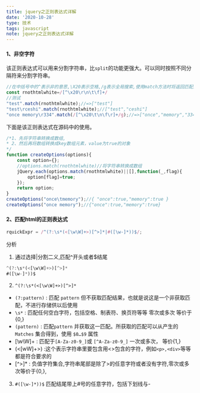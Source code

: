 ```yaml
---
title: jquery之正则表达式详解
date: '2020-10-28'
type: 技术
tags: javascript
note: jquery之正则表达式详解
---
```

#### 1、非空字符
该正则表达式可以用来分割字符串，比`split`的功能更强大。可以同时按照不同分隔符来分割字符串。
```js
//在中括号中的^表示非的意思,\X20表示空格,/g表示全局搜索,使用match方法时将返回匹配数组
const rnothtmlwhite=/[^\x20\r\n\t\f]+/
//测试
"test".match(rnothtmlwhite);//=>["test"]
"test\rceshi".match(rnothtmlwhite);//["test","ceshi"]
"once memory\r334".match(/[^\x20\t\n\f\r]+/g);//=>["once","memory","334"]
```
下面是该正则表达式在源码中的使用。
```js
/*1、先将字符串转换成数组,
* 2、然后再将数组转换成key数组元素，value为true的对象
*/
function createOptions(options){
    const option={};
    //options.match(rnothtmlwhite)//将字符串转换成数组
    jQuery.each(options.match(rnothtmlwhite)||[],function(_,flag){
        option[flag]=true;
    });
    return option;
}
createOptions("once\tmemory");//{ "once":true,"memory":true }
createOptions("once memory");//{"once":true,"memory":true}
```
#### 2、匹配html的正则表达式
```js
rquickExpr = /^(?:\s*(<[\w\W]+>)[^>]*|#([\w-]*))$/;
```
分析
1. 通过选择|分割二义,匹配^开头或者$结尾
```js
^(?:\s*(<[\w\W]+>)[^>]*
#([\w-]*))$
```
2. `^(?:\s*(<[\w\W]+>)[^>]*`

+ `(?:pattern)` : 匹配 `pattern` 但不获取匹配结果，也就是说这是一个非获取匹配，不进行存储供以后使用
+ `\s*` : 匹配任何空白字符，包括空格、制表符、换页符等等 零次或多次 等价于{0,}
+ `(pattern)` : 匹配`pattern` 并获取这一匹配。所获取的匹配可以从产生的 `Matches` 集合得到，使用 `$0…$9` 属性
+ [\w\W]+ : 匹配于`[A-Za-z0-9_]`或 `[^A-Za-z0-9_]` 一次或多次， 等价{1,}
+ (<[wW]+>) :这个表示字符串里要包含用<>包含的字符，例如`<p>,<div>`等等都是符合要求的
+ [^>]* : 负值字符集合,字符串尾部是除了>的任意字符或者没有字符,零次或多次等价于{0,},

3. `#([\w-]*))$`
匹配结尾带上#号的任意字符，包括下划线与-